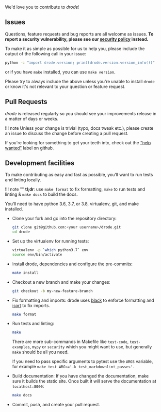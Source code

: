 We'd love you to contribute to *drode*!

## Issues

Questions, feature requests and bug reports are all welcome as issues.
**To report a security vulnerability, please see our [security
policy](https://github.com/lyz-code/drode/security/policy) instead.**

To make it as simple as possible for us to help you, please include the output
of the following call in your issue:

```bash
python -c "import drode.version; print(drode.version.version_info())"
```

or if you have `make` installed, you can use `make version`.

Please try to always include the above unless you're unable to install `drode` or know it's not relevant to your question or
feature request.

## Pull Requests

*drode* is released regularly so you should see your
improvements release in a matter of days or weeks.

!!! note
    Unless your change is trivial (typo, docs tweak etc.), please create an
    issue to discuss the change before creating a pull request.

If you're looking for something to get your teeth into, check out the ["help
wanted"](https://github.com/lyz-code/drode/issues?q=is%3Aopen+is%3Aissue+label%3A%22help+wanted%22)
label on github.

## Development facilities

To make contributing as easy and fast as possible, you'll want to run tests and
linting locally.

!!! note ""
    **tl;dr**: use `make format` to fix formatting, `make` to run tests and linting & `make docs`
    to build the docs.

You'll need to have python 3.6, 3.7, or 3.8, virtualenv, git, and make installed.

* Clone your fork and go into the repository directory:

    ```bash
    git clone git@github.com:<your username>/drode.git
    cd drode
    ```

* Set up the virtualenv for running tests:

    ```bash
    virtualenv -p `which python3.7` env
    source env/bin/activate
    ```

* Install drode, dependencies and configure the
    pre-commits:

    ```bash
    make install
    ```

* Checkout a new branch and make your changes:

    ```bash
    git checkout -b my-new-feature-branch
    ```

* Fix formatting and imports: drode uses
    [black](https://github.com/ambv/black) to enforce formatting and
    [isort](https://github.com/timothycrosley/isort) to fix imports.

    ```bash
    make format
    ```

* Run tests and linting:

    ```bash
    make
    ```

    There are more sub-commands in Makefile like `test-code`, `test-examples`,
    `mypy` or `security` which you might want to use, but generally `make`
    should be all you need.

    If you need to pass specific arguments to pytest use the `ARGS` variable,
    for example `make test ARGs='-k test_markdownlint_passes'`.

* Build documentation: If you have changed the documentation, make sure it
    builds the static site. Once built it will serve the documentation at
    `localhost:8000`:

    ```bash
    make docs
    ```

* Commit, push, and create your pull request.
